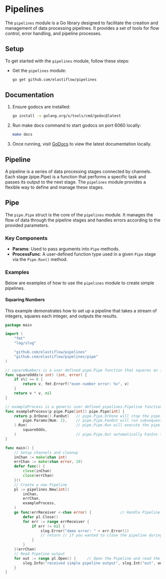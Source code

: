 # Pipelines

The `pipelines` module is a Go library designed to facilitate the creation and management of data processing pipelines. It provides a set of tools for flow control, error handling, and pipeline processes.

## Setup

To get started with the `pipelines` module, follow these steps:

* Get the `pipelines` module:

    ```sh
    go get github.com/elastiflow/pipelines
    ```

## Documentation

1. Ensure godocs are installed:
    ```sh
    go install -v golang.org/x/tools/cmd/godoc@latest
    ```

2. Run make docs command to start godocs on port 6060 locally:
    ```sh
    make docs
    ```

3. Once running, visit [GoDocs](http://localhost:6060/pkg/github.com/elastiflow/pipelines/) to view the latest documentation locally.

## Pipeline

A pipeline is a series of data processing stages connected by channels. Each stage (pipe.Pipe) is a function that performs a specific task and passes its output to the next stage. The `pipelines` module provides a flexible way to define and manage these stages.

## Pipe

The `pipe.Pipe` struct is the core of the `pipelines` module. It manages the flow of data through the pipeline stages and handles errors according to the provided parameters.

### Key Components

- **Params**: Used to pass arguments into `Pipe` methods.
- **ProcessFunc**: A user-defined function type used in a given `Pipe` stage via the `Pipe.Run()` method.


### Examples

Below are examples of how to use the `pipelines` module to create simple pipelines.

#### Squaring Numbers

This example demonstrates how to set up a pipeline that takes a stream of integers, squares each integer, and outputs the results.

```go
package main

import (
	"fmt"
	"log/slog"

	"github.com/elastiflow/pipelines"
	"github.com/elastiflow/pipelines/pipe"
)

// squareNumbers is a user defined pipe.Pipe function that squares an integer, will be registered and used in a pipe.Pipe.
func squareOdds(v int) (int, error) {
	if v%2 == 0 {
		return v, fmt.Errorf("even number error: %v", v)
	}
	return v * v, nil
}

// exampleProcess is a generic user defined pipelines.Pipeline function comprised of pipe.Pipe stages that will run in a pipelines.Pipeline.
func exampleProcess(p pipe.Pipe[int]) pipe.Pipe[int] {
	return p.OrDone().FanOut(   // pipe.Pipe.OrDone will stop the pipeline if the input channel is closed. 
	    pipe.Params{Num: 2},    // pipe.Pipe.FanOut will run subsequent pipe.Pipe stages in parallel. 
	).Run(                      // pipe.Pipe.Run will execute the pipe.Pipe process: "squareOdds". 
	    squareOdds,
	)                           // pipe.Pipe.Out automatically FanIns to a single output channel if needed.
}

func main() {
	// Setup channels and cleanup
	inChan := make(chan int) 
	errChan := make(chan error, 10)
	defer func() {
		close(inChan)
		close(errChan)
	}()
	// Create a new Pipeline
	pl := pipelines.New[int](
		inChan, 
		errChan, 
		exampleProcess, 
	) 
	go func(errReceiver <-chan error) {             // Handle Pipeline errors
		defer pl.Close()
		for err := range errReceiver {
			if err != nil {
				slog.Error("demo error: " + err.Error())
				// return // if you wanted to close the pipeline during error handling.
			}
		}
	}(errChan)
	// Read Pipeline output
	for out := range pl.Open() {     // Open the Pipeline and read the output.
		slog.Info("received simple pipeline output", slog.Int("out", out))
	}
}
```